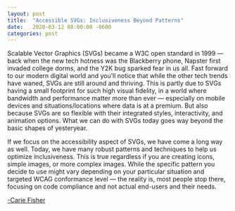 ```yaml
---
layout: post
title:  "Accessible SVGs: Inclusiveness Beyond Patterns"
date:   2020-03-12 08:00:00 -0600
categories: post
---
```

Scalable Vector Graphics (SVGs) became a W3C open standard in 1999 — back when the new tech hotness was the Blackberry phone, Napster first invaded college dorms, and the Y2K bug sparked fear in us all. Fast forward to our modern digital world and you’ll notice that while the other tech trends have waned, SVGs are still around and thriving. This is partly due to SVGs having a small footprint for such high visual fidelity, in a world where bandwidth and performance matter more than ever — especially on mobile devices and situations/locations where data is at a premium. But also because SVGs are so flexible with their integrated styles, interactivity, and animation options. What we can do with SVGs today goes way beyond the basic shapes of yesteryear.

If we focus on the accessibility aspect of SVGs, we have come a long way as well. Today, we have many robust patterns and techniques to help us optimize inclusiveness. This is true regardless if you are creating icons, simple images, or more complex images. While the specific pattern you decide to use might vary depending on your particular situation and targeted WCAG conformance level — the reality is, most people stop there, focusing on code compliance and not actual end-users and their needs.

[-Carie Fisher](https://www.smashingmagazine.com/2020/03/accessible-svgs-inclusiveness-beyond-patterns/ "https://www.smashingmagazine.com/2020/03/accessible-svgs-inclusiveness-beyond-patterns/")